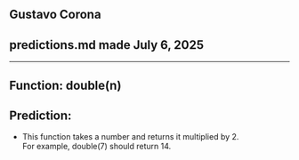 ## Gustavo Corona
## predictions.md made July 6, 2025

---

## Function: double(n)

## Prediction:
- This function takes a number and returns it multiplied by 2.  
For example, double(7) should return 14.
